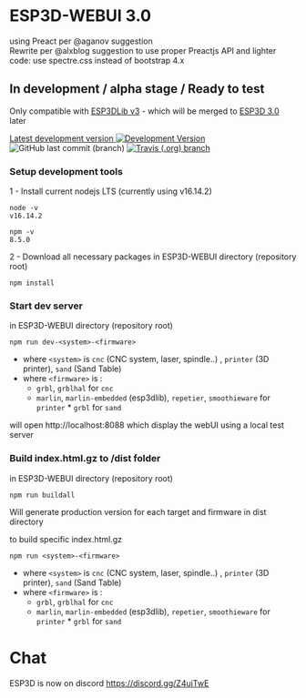 # ESP3D-WEBUI 3.0

using Preact per @aganov suggestion  
Rewrite per @alxblog suggestion to use proper Preactjs API and lighter code: use spectre.css instead of bootstrap 4.x

## In development / alpha stage / Ready to test

Only compatible with [ESP3DLib v3](https://github.com/luc-github/ESP3DLib/tree/3.0) - which will be merged to [ESP3D 3.0](https://github.com/luc-github/ESP3D/tree/3.0) later

[Latest development version ![Development Version](https://img.shields.io/badge/Devt-v3.0-yellow?style=plastic)](https://github.com/luc-github/ESP3D-WEBUI/tree/3.0) ![GitHub last commit (branch)](https://img.shields.io/github/last-commit/luc-github/ESP3D-WEBUI/3.0?style=plastic) [![Travis (.org) branch](https://img.shields.io/travis/luc-github/ESP3D-WEBUI/3.0?style=plastic)](https://travis-ci.org/github/luc-github/ESP3D-WEBUI)

### Setup development tools

1 - Install current nodejs LTS (currently using v16.14.2)

```
node -v
v16.14.2

npm -v
8.5.0
```

2 - Download all necessary packages in ESP3D-WEBUI directory (repository root)

```
npm install
```

### Start dev server

in ESP3D-WEBUI directory (repository root)

```
npm run dev-<system>-<firmware>
```

-   where `<system>` is `cnc` (CNC system, laser, spindle..) , `printer` (3D printer), `sand` (Sand Table)
-   where `<firmware>` is :
    -   `grbl`, `grblhal` for `cnc`
    -   `marlin`, `marlin-embedded` (esp3dlib), `repetier`, `smoothieware` for `printer` \* `grbl` for `sand`

will open http://localhost:8088 which display the webUI using a local test server

### Build index.html.gz to /dist folder

in ESP3D-WEBUI directory (repository root)

```
npm run buildall
```

Will generate production version for each target and firmware in dist directory

to build specific index.html.gz

```
npm run <system>-<firmware>
```

-   where `<system>` is `cnc` (CNC system, laser, spindle..) , `printer` (3D printer), `sand` (Sand Table)
-   where `<firmware>` is :
    -   `grbl`, `grblhal` for `cnc`
    -   `marlin`, `marlin-embedded` (esp3dlib), `repetier`, `smoothieware` for `printer` \* `grbl` for `sand`

# Chat

ESP3D is now on discord https://discord.gg/Z4ujTwE
